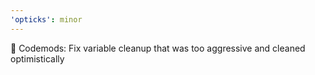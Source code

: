 ```yaml
---
'opticks': minor
---
```


:bug: Codemods: Fix variable cleanup that was too aggressive and cleaned optimistically
